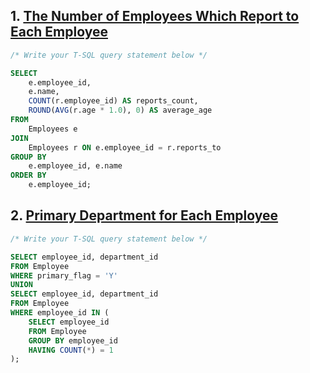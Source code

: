 
## 1. [The Number of Employees Which Report to Each Employee](https://leetcode.com/problems/the-number-of-employees-which-report-to-each-employee/)

```sql
/* Write your T-SQL query statement below */

SELECT 
    e.employee_id,
    e.name,
    COUNT(r.employee_id) AS reports_count,
    ROUND(AVG(r.age * 1.0), 0) AS average_age
FROM 
    Employees e
JOIN 
    Employees r ON e.employee_id = r.reports_to
GROUP BY 
    e.employee_id, e.name
ORDER BY 
    e.employee_id;
```


## 2. [Primary Department for Each Employee](https://leetcode.com/problems/primary-department-for-each-employee/)

```sql
/* Write your T-SQL query statement below */

SELECT employee_id, department_id
FROM Employee
WHERE primary_flag = 'Y'
UNION
SELECT employee_id, department_id
FROM Employee
WHERE employee_id IN (
    SELECT employee_id
    FROM Employee
    GROUP BY employee_id
    HAVING COUNT(*) = 1
);
```


